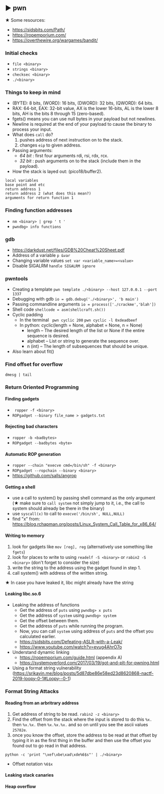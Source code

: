 ##  ► pwn

★ Some resources:
- https://sidsbits.com/Path/
- https://ropemporium.com/
- https://overthewire.org/wargames/bandit/

### Initial checks
- ```file <binary>```
- ```strings <binary>```
- ```checksec <binary>```
- ```./<binary>```

### Things to keep in mind
- (BYTE): 8 bits, (WORD): 16 bits, (DWORD): 32 bits, (QWORD): 64 bits.
- RAX: 64-bit, EAX: 32-bit value, AX is the lower 16-bits, AL is the lower 8 bits, AH is the bits 8 through 15 (zero-based).
- fgets() means you can use null bytes in your payload but not newlines.
- Newline is required at the end of your payload to cause the binary to process your input.
- What does ```call``` do?
  1. pushes address of next instruction on to the stack.
  2. changes ```eip``` to given address.
- Passing arguments:
  - _64 bit_ : first four arguments rdi, rsi, rdx, rcx.
  - _32 bit_ : push arguments on to the stack (include them in the payload).
- How the stack is layed out: (pico18/buffer2).
```
local variables
base point and etc
return address 1
return address 2 (what does this mean?)
arguments for return function 1
```

### Finding function addresses
- ```nm <binary> | grep ' t '```
- ```pwndbg> info functions```

### gdb
- <https://darkdust.net/files/GDB%20Cheat%20Sheet.pdf>
- Address of a variable ```p &var```
- Changing variable values ```set var <variable_name>=<value>```
- Disable SIGALRM ``` handle SIGALRM ignore ```

### pwntools
- Creating a template ``` pwn template ./<binary> --host 127.0.0.1 --port 1337 ```
- Debugging with gdb ``` io = gdb.debug('./<binary>', 'b main') ```
- Passing commandline arguments ```io = process(['./crackme','blah'])```
- Shell code ``` shellcode = asm(shellcraft.sh()) ```
- Cyclic padding
	- In the terminal ``` pwn cyclic 200```   ``` pwn cyclic -l 0xdeadbeef ```
	- In python: cyclic(length = None, alphabet = None, n = None)
		- length – The desired length of the list or None if the entire sequence is desired.
		- alphabet – List or string to generate the sequence over.
		- n (int) – The length of subsequences that should be unique.
- Also learn about fit()

### Find offset for overflow

``` dmesg | tail ```

### Return Oriented Programming

#### Finding gadgets
- ``` ropper -f <binary>```
- ``` ROPgadget --binary file_name > gadgets.txt ```

#### Rejecting bad characters
- ``` ropper -b <badbytes> ```
- ``` ROPgadget --badbytes <byte> ```

#### Automatic ROP generation
- ``` ropper --chain "execve cmd=/bin/sh" -f <binary> ```
- ``` ROPgadget --ropchain --binary <binary> ```
- https://github.com/salls/angrop

#### Getting a shell

- use a call to system() by passing shell command as the only argument (★ make sure to ```call system``` not simply jump to it, i.e., the call to system should already be there in the binary)
- use ```syscall(x)``` to call to ```execve('/bin/sh', NULL,NULL)```
- find "x" from: https://blog.rchapman.org/posts/Linux_System_Call_Table_for_x86_64/

#### Writing to memory

1. look for gadgets like ``` mov [reg], reg ``` (alternatively use something like ```fgets```)
2. look for places to write to using ``` readelf -S <binary> ``` or ``` rabin2 -S <binary> ```
   (don't forget to consider the size)
3. write the string to the address using the gadget found in step 1.
4. call system() with address of the written string.

★  In case you have leaked it, libc might already have the string

#### Leaking libc.so.6

- Leaking the address of functions
	- Get the address of ```puts``` using ```pwndbg> x puts```
	- Get the address of ```system``` using ```pwndbg> system```
	- Get the offset between them.
	- Get the address of ```puts``` while running the program.
	- Now, you can call ```system``` using address of ```puts``` and the offset you calculated earlier.
	- <https://sidsbits.com/Defeating-ASLR-with-a-Leak/>
	- <https://www.youtube.com/watch?v=evug4AhrO7o>
- Understand dynamic linking
  - https://ropemporium.com/guide.html (appendix A)
  - https://systemoverlord.com/2017/03/19/got-and-plt-for-pwning.html
- Using a format string vulnerability (https://srikavin.me/blog/posts/5d87dbe86e58ed23d8620868-nactf-2019-loopy-0-1#Loopy--0-1)


### Format String Attacks
#### Reading from an arbritrary address
1. Get address of string to be read. ``` rabin2 -z <binary> ```
2. Find the offset from the stack where the input is stored to do this ```%x.``` then ```%x.%x.``` then ```%x.%x.%x.``` and so on until you see the ascii values ```25782e```.
3. once you know the offset, store the address to be read at that
   offset by typing it in as the first thing in the buffer and then
   use the offset you found out to go read in that address.
```
python -c 'print "\xef\xbe\xad\xde%6$s"' | ./<binary>
```

- Offset notation ``` %6$x ```

#### Leaking stack canaries
#### Heap overflow
